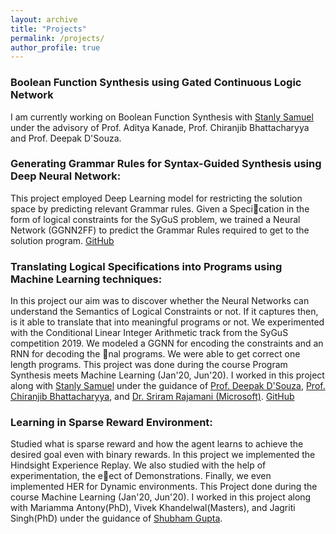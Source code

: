 ```yaml
---
layout: archive
title: "Projects"
permalink: /projects/
author_profile: true
---
```


### Boolean Function Synthesis using Gated Continuous Logic Network
I am currently working on Boolean Function Synthesis with [Stanly Samuel](http://stanlysamuel.com/) under the advisory of Prof. Aditya Kanade, Prof. Chiranjib Bhattacharyya and Prof. Deepak D'Souza.

<!-- ## TOPICS IN SOFTWARE ENGINEERING -->
### Generating Grammar Rules for Syntax-Guided Synthesis using Deep Neural Network:
This project employed Deep Learning model for restricting the solution space by predicting relevant Grammar rules. Given a Specication in the form of logical constraints for the SyGuS problem, we trained a Neural
Network (GGNN2FF) to predict the Grammar Rules required to get to the solution program. [GitHub](https://github.com/rrlcs/tse-mini-project2)


### Translating Logical Specifications into Programs using Machine Learning techniques:
In this project our aim was to discover whether the Neural Networks can understand the Semantics
of Logical Constraints or not. If it captures then, is it able to translate that into meaningful programs or not. We experimented with the Conditional Linear Integer Arithmetic track
from the SyGuS competition 2019. We modeled a GGNN for encoding the constraints and an RNN
for decoding the nal programs. We were able to get correct one length programs.
This project was done during the course Program Synthesis meets Machine Learning (Jan'20, Jun'20). I worked in this project along with [Stanly Samuel](http://stanlysamuel.com/) under the guidance of [Prof. Deepak D'Souza](https://www.csa.iisc.ac.in/~deepakd/), [Prof. Chiranjib Bhattacharyya](https://www.csa.iisc.ac.in/~chiru/), and [Dr. Sriram Rajamani (Microsoft)](https://www.microsoft.com/en-us/research/people/sriram/). [GitHub](https://github.com/rrlcs/ggnn-seq2seq)


### Learning in Sparse Reward Environment:
Studied what is sparse reward and how the agent learns to achieve the desired goal even with binary
rewards. In this project we implemented the Hindsight Experience Replay. We also studied with
the help of experimentation, the eect of Demonstrations. Finally, we even implemented HER for
Dynamic environments. This Project done during the course Machine Learning (Jan'20, Jun'20). I worked in this project along with Mariamma Antony(PhD), Vivek Khandelwal(Masters), and Jagriti Singh(PhD) under the guidance of [Shubham Gupta](https://scholar.google.co.in/citations?user=Nt-tK2UAAAAJ&hl=en).

<!-- ### Developing a Data Generation Pipeline for the CLIA track of SyGuS Competition -->
<!-- 
1. Synthesizing programs from SMT specification by giving it as an input to Machine Learning model
2. Learning in Sparse Reward Environment (Reinforcement Learning). -->
